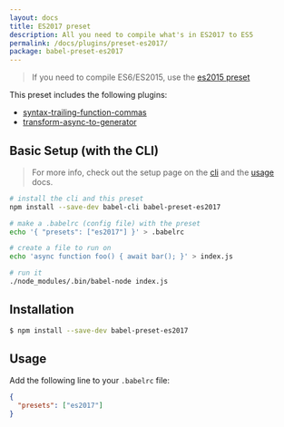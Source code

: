 ```yaml
---
layout: docs
title: ES2017 preset
description: All you need to compile what's in ES2017 to ES5
permalink: /docs/plugins/preset-es2017/
package: babel-preset-es2017
---
```


> If you need to compile ES6/ES2015, use the [es2015 preset](/docs/plugins/preset-es2015/)

This preset includes the following plugins:

- [syntax-trailing-function-commas](/docs/plugins/syntax-trailing-function-commas)
- [transform-async-to-generator](/docs/plugins/transform-async-to-generator)

## Basic Setup (with the CLI)

> For more info, check out the setup page on the [cli](/docs/setup/) and the [usage](/docs/usage/cli/) docs.

```sh
# install the cli and this preset
npm install --save-dev babel-cli babel-preset-es2017

# make a .babelrc (config file) with the preset
echo '{ "presets": ["es2017"] }' > .babelrc

# create a file to run on
echo 'async function foo() { await bar(); }' > index.js

# run it
./node_modules/.bin/babel-node index.js
```

## Installation

```sh
$ npm install --save-dev babel-preset-es2017
```

## Usage

Add the following line to your `.babelrc` file:

```json
{
  "presets": ["es2017"]
}
```

